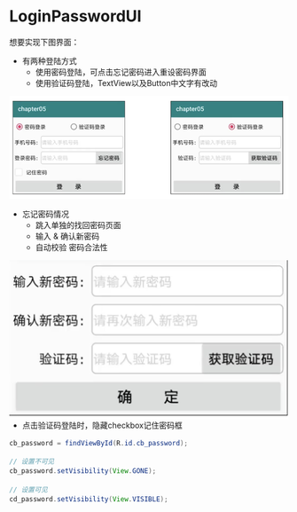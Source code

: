 # LoginPasswordUI

想要实现下图界面：

- 有两种登陆方式
  - 使用密码登陆，可点击忘记密码进入重设密码界面
  - 使用验证码登陆，TextView以及Button中文字有改动

<img src="https://github.com/liuyu824/LoginPasswordUI/blob/main/loginUI.png"/>

- 忘记密码情况
  - 跳入单独的找回密码页面
  - 输入 & 确认新密码
  - 自动校验 密码合法性

<img src="https://github.com/liuyu824/LoginPasswordUI/blob/main/passwordUI.png" zoom="60%" align="left"></img>



- 点击验证码登陆时，隐藏checkbox记住密码框

```java
cb_password = findViewById(R.id.cb_password);

// 设置不可见
cb_password.setVisibility(View.GONE);
  
// 设置可见
cd_password.setVisibility(View.VISIBLE);
```

